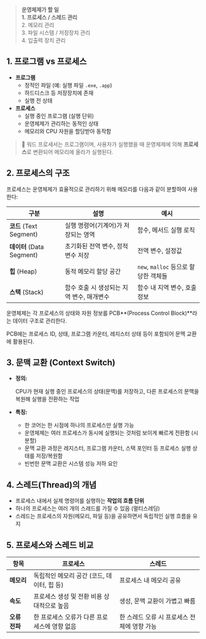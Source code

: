 > **운영체제가 할 일**<br>
> **1. 프로세스 / 스레드 관리**<br>
> 2. 메모리 관리<br>
> 3. 파일 시스템 / 저장장치 관리<br>
> 4. 입출력 장치 관리

## 1. 프로그램 vs 프로세스

- **프로그램**
    - 정적인 파일 (예: 실행 파일 `.exe`, `.app`)
    - 하드디스크 등 저장장치에 존재
    - 실행 전 상태
- **프로세스**
    - 실행 중인 프로그램 (실행 단위)
    - 운영체제가 관리하는 동적인 상태
    - 메모리와 CPU 자원을 할당받아 동작함


> 💬 워드 프로세서는 프로그램이며, 사용자가 실행했을 때 운영체제에 의해 **프로세스**로 변환되어 메모리에 올라가 실행된다.

## 2. 프로세스의 구조

프로세스는 운영체제가 효율적으로 관리하기 위해 메모리를 다음과 같이 분할하여 사용한다:

| 구분 | 설명 | 예시 |
| --- | --- | --- |
| **코드** (Text Segment) | 실행 명령어(기계어)가 저장되는 영역 | 함수, 메서드 실행 로직 |
| **데이터** (Data Segment) | 초기화된 전역 변수, 정적 변수 저장 | 전역 변수, 설정값 |
| **힙** (Heap) | 동적 메모리 할당 공간 | `new`, `malloc` 등으로 할당한 객체들 |
| **스택** (Stack) | 함수 호출 시 생성되는 지역 변수, 매개변수 | 함수 내 지역 변수, 호출 정보 |

운영체제는 각 프로세스의 상태와 자원 정보를 PCB**(Process Control Block)**라는 데이터 구조로 관리한다.

PCB에는 프로세스 ID, 상태, 프로그램 카운터, 레지스터 상태 등이 포함되어 문맥 교환에 활용된다.

## 3. 문맥 교환 (Context Switch)

- **정의:**
    
    CPU가 현재 실행 중인 프로세스의 상태(문맥)를 저장하고, 다른 프로세스의 문맥을 복원해 실행을 전환하는 작업
    
- **특징:**
    - 한 코어는 한 시점에 하나의 프로세스만 실행 가능
    - 운영체제는 여러 프로세스가 동시에 실행되는 것처럼 보이게 빠르게 전환함 (시분할)
    - 문맥 교환 과정은 레지스터, 프로그램 카운터, 스택 포인터 등 프로세스 실행 상태를 저장/복원함
    - 빈번한 문맥 교환은 시스템 성능 저하 요인

## 4. 스레드(Thread)의 개념

- 프로세스 내에서 실제 명령어를 실행하는 **작업의 흐름 단위**
- 하나의 프로세스는 여러 개의 스레드를 가질 수 있음 (멀티스레딩)
- 스레드는 프로세스의 자원(메모리, 파일 등)을 공유하면서 독립적인 실행 흐름을 유지

## 5. 프로세스와 스레드 비교

| 항목 | 프로세스 | 스레드 |
| --- | --- | --- |
| **메모리** | 독립적인 메모리 공간 (코드, 데이터, 힙 등) | 프로세스 내 메모리 공유 |
| **속도** | 프로세스 생성 및 전환 비용 상대적으로 높음 | 생성, 문맥 교환이 가볍고 빠름 |
| **오류 전파** | 한 프로세스 오류가 다른 프로세스에 영향 없음 | 한 스레드 오류 시 프로세스 전체에 영향 가능 |